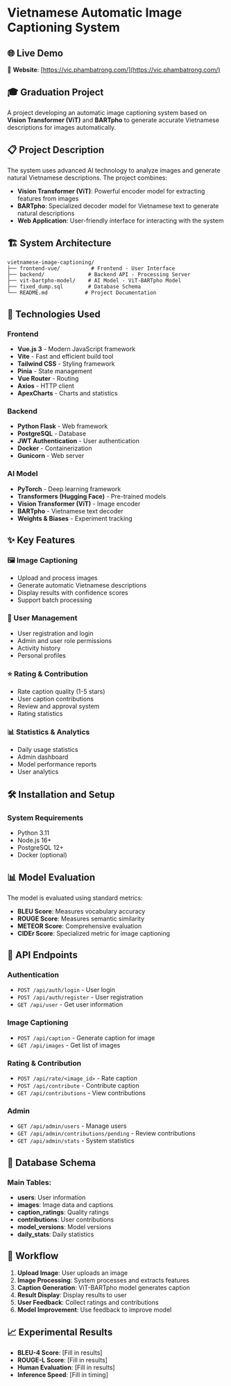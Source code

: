 # Vietnamese Automatic Image Captioning System

## 🌐 Live Demo

🚀 **Website**: [https://vic.phambatrong.com/](https://vic.phambatrong.com/)

## 🎓 Graduation Project

A project developing an automatic image captioning system based on **Vision Transformer (ViT)** and **BARTpho** to generate accurate Vietnamese descriptions for images automatically.

## 📋 Project Description

The system uses advanced AI technology to analyze images and generate natural Vietnamese descriptions. The project combines:

- **Vision Transformer (ViT)**: Powerful encoder model for extracting features from images
- **BARTpho**: Specialized decoder model for Vietnamese text to generate natural descriptions
- **Web Application**: User-friendly interface for interacting with the system

## 🏗️ System Architecture

```
vietnamese-image-captioning/
├── frontend-vue/          # Frontend - User Interface
├── backend/              # Backend API - Processing Server
├── vit-bartpho-model/    # AI Model - ViT-BARTpho Model
├── fixed_dump.sql        # Database Schema
└── README.md            # Project Documentation
```

## 🚀 Technologies Used

### Frontend
- **Vue.js 3** - Modern JavaScript framework
- **Vite** - Fast and efficient build tool
- **Tailwind CSS** - Styling framework
- **Pinia** - State management
- **Vue Router** - Routing
- **Axios** - HTTP client
- **ApexCharts** - Charts and statistics

### Backend
- **Python Flask** - Web framework
- **PostgreSQL** - Database
- **JWT Authentication** - User authentication
- **Docker** - Containerization
- **Gunicorn** - Web server

### AI Model
- **PyTorch** - Deep learning framework
- **Transformers (Hugging Face)** - Pre-trained models
- **Vision Transformer (ViT)** - Image encoder
- **BARTpho** - Vietnamese text decoder
- **Weights & Biases** - Experiment tracking

## ✨ Key Features

### 🖼️ Image Captioning
- Upload and process images
- Generate automatic Vietnamese descriptions
- Display results with confidence scores
- Support batch processing

### 👥 User Management
- User registration and login
- Admin and user role permissions
- Activity history
- Personal profiles

### ⭐ Rating & Contribution
- Rate caption quality (1-5 stars)
- User caption contributions
- Review and approval system
- Rating statistics

### 📊 Statistics & Analytics
- Daily usage statistics
- Admin dashboard
- Model performance reports
- User analytics

## 🛠️ Installation and Setup

### System Requirements
- Python 3.11
- Node.js 16+
- PostgreSQL 12+
- Docker (optional)


## 📊 Model Evaluation

The model is evaluated using standard metrics:
- **BLEU Score**: Measures vocabulary accuracy
- **ROUGE Score**: Measures semantic similarity
- **METEOR Score**: Comprehensive evaluation
- **CIDEr Score**: Specialized metric for image captioning

## 🔧 API Endpoints

### Authentication
- `POST /api/auth/login` - User login
- `POST /api/auth/register` - User registration
- `GET /api/user` - Get user information

### Image Captioning
- `POST /api/caption` - Generate caption for image
- `GET /api/images` - Get list of images

### Rating & Contribution
- `POST /api/rate/<image_id>` - Rate caption
- `POST /api/contribute` - Contribute caption
- `GET /api/contributions` - View contributions

### Admin
- `GET /api/admin/users` - Manage users
- `GET /api/admin/contributions/pending` - Review contributions
- `GET /api/admin/stats` - System statistics

## 📝 Database Schema

### Main Tables:
- **users**: User information
- **images**: Image data and captions
- **caption_ratings**: Quality ratings
- **contributions**: User contributions
- **model_versions**: Model versions
- **daily_stats**: Daily statistics

## 🚦 Workflow

1. **Upload Image**: User uploads an image
2. **Image Processing**: System processes and extracts features
3. **Caption Generation**: ViT-BARTpho model generates caption
4. **Result Display**: Display results to user
5. **User Feedback**: Collect ratings and contributions
6. **Model Improvement**: Use feedback to improve model

## 📈 Experimental Results

- **BLEU-4 Score**: [Fill in results]
- **ROUGE-L Score**: [Fill in results]
- **Human Evaluation**: [Fill in results]
- **Inference Speed**: [Fill in timing]

